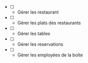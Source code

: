 * [ ] - Gérer les restaurant
* [ ] - Gérer les plats des restaurants
* [ ] - Gérer les tables
* [ ] - Gérer les reservations
* [ ] - Gérer les employées de la boite
